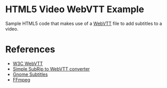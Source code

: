 # HTML5 Video WebVTT Example

Sample HTML5 code that makes use of a [WebVTT](https://w3c.github.io/webvtt/) file to add subtitles to a video.

# References

* [W3C WebVTT](https://w3c.github.io/webvtt/)
* [Simple SubRip to WebVTT converter](https://atelier.u-sub.net/srt2vtt/)
* [Gnome Subtitles](http://gnome-subtitles.sourceforge.net/)
* [FFmpeg](https://www.ffmpeg.org/)
